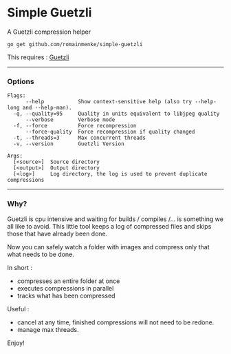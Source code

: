 # Simple Guetzli

A Guetzli compression helper

`go get github.com/romainmenke/simple-guetzli`

This requires : [Guetzli](https://github.com/google/guetzli)

---

### Options

```
Flags:
      --help           Show context-sensitive help (also try --help-long and --help-man).
  -q, --quality=95     Quality in units equivalent to libjpeg quality
      --verbose        Verbose mode
  -f, --force          Force recompression
      --force-quality  Force recompression if quality changed
  -t, --threads=3      Max concurrent threads
  -v, --version        Guetzli Version

Args:
  [<source>]  Source directory
  [<output>]  Output directory
  [<log>]     Log directory, the log is used to prevent duplicate compressions
```

---

### Why?

Guetzli is cpu intensive and waiting for builds / compiles /... is something we all like to avoid.
This little tool keeps a log of compressed files and skips those that have already been done.

Now you can safely watch a folder with images and compress only that what needs to be done.


In short :

- compresses an entire folder at once
- executes compressions in parallel
- tracks what has been compressed

Useful :

- cancel at any time, finished compressions will not need to be redone.
- manage max threads.

Enjoy!
